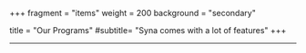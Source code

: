 +++
fragment = "items" 
weight = 200
background = "secondary"

title = "Our Programs"
#subtitle= "Syna comes with a lot of features"
+++
***